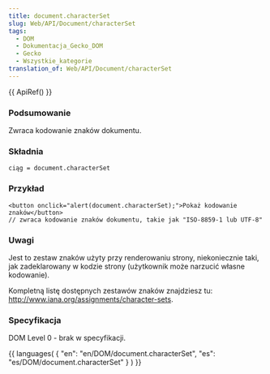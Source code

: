 ```yaml
---
title: document.characterSet
slug: Web/API/Document/characterSet
tags:
  - DOM
  - Dokumentacja_Gecko_DOM
  - Gecko
  - Wszystkie_kategorie
translation_of: Web/API/Document/characterSet
---
```

{{ ApiRef() }}

### Podsumowanie

Zwraca kodowanie znaków dokumentu.

### Składnia

    ciąg = document.characterSet

### Przykład

    <button onclick="alert(document.characterSet);">Pokaż kodowanie znaków</button>
    // zwraca kodowanie znaków dokumentu, takie jak "ISO-8859-1 lub UTF-8"

### Uwagi

Jest to zestaw znaków użyty przy renderowaniu strony, niekoniecznie taki, jak zadeklarowany w kodzie strony (użytkownik może narzucić własne kodowanie).

Kompletną listę dostępnych zestawów znaków znajdziesz tu: <http://www.iana.org/assignments/character-sets>.

### Specyfikacja

DOM Level 0 - brak w specyfikacji.

{{ languages( { "en": "en/DOM/document.characterSet", "es": "es/DOM/document.characterSet" } ) }}
